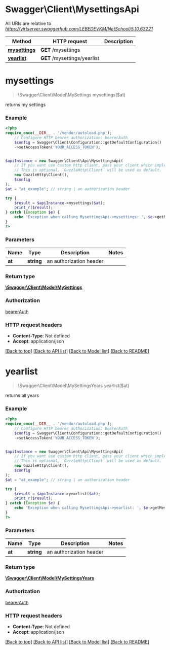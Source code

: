 # Swagger\Client\MysettingsApi

All URIs are relative to *https://virtserver.swaggerhub.com/LEBEDEVKM/NetSchool/5.10.63221*

Method | HTTP request | Description
------------- | ------------- | -------------
[**mysettings**](MysettingsApi.md#mysettings) | **GET** /mysettings | 
[**yearlist**](MysettingsApi.md#yearlist) | **GET** /mysettings/yearlist | 

# **mysettings**
> \Swagger\Client\Model\MySettings mysettings($at)



returns my settings

### Example
```php
<?php
require_once(__DIR__ . '/vendor/autoload.php');
    // Configure HTTP bearer authorization: bearerAuth
    $config = Swagger\Client\Configuration::getDefaultConfiguration()
    ->setAccessToken('YOUR_ACCESS_TOKEN');


$apiInstance = new Swagger\Client\Api\MysettingsApi(
    // If you want use custom http client, pass your client which implements `GuzzleHttp\ClientInterface`.
    // This is optional, `GuzzleHttp\Client` will be used as default.
    new GuzzleHttp\Client(),
    $config
);
$at = "at_example"; // string | an authorization header

try {
    $result = $apiInstance->mysettings($at);
    print_r($result);
} catch (Exception $e) {
    echo 'Exception when calling MysettingsApi->mysettings: ', $e->getMessage(), PHP_EOL;
}
?>
```

### Parameters

Name | Type | Description  | Notes
------------- | ------------- | ------------- | -------------
 **at** | **string**| an authorization header |

### Return type

[**\Swagger\Client\Model\MySettings**](../Model/MySettings.md)

### Authorization

[bearerAuth](../../README.md#bearerAuth)

### HTTP request headers

 - **Content-Type**: Not defined
 - **Accept**: application/json

[[Back to top]](#) [[Back to API list]](../../README.md#documentation-for-api-endpoints) [[Back to Model list]](../../README.md#documentation-for-models) [[Back to README]](../../README.md)

# **yearlist**
> \Swagger\Client\Model\MySettingsYears yearlist($at)



returns all years

### Example
```php
<?php
require_once(__DIR__ . '/vendor/autoload.php');
    // Configure HTTP bearer authorization: bearerAuth
    $config = Swagger\Client\Configuration::getDefaultConfiguration()
    ->setAccessToken('YOUR_ACCESS_TOKEN');


$apiInstance = new Swagger\Client\Api\MysettingsApi(
    // If you want use custom http client, pass your client which implements `GuzzleHttp\ClientInterface`.
    // This is optional, `GuzzleHttp\Client` will be used as default.
    new GuzzleHttp\Client(),
    $config
);
$at = "at_example"; // string | an authorization header

try {
    $result = $apiInstance->yearlist($at);
    print_r($result);
} catch (Exception $e) {
    echo 'Exception when calling MysettingsApi->yearlist: ', $e->getMessage(), PHP_EOL;
}
?>
```

### Parameters

Name | Type | Description  | Notes
------------- | ------------- | ------------- | -------------
 **at** | **string**| an authorization header |

### Return type

[**\Swagger\Client\Model\MySettingsYears**](../Model/MySettingsYears.md)

### Authorization

[bearerAuth](../../README.md#bearerAuth)

### HTTP request headers

 - **Content-Type**: Not defined
 - **Accept**: application/json

[[Back to top]](#) [[Back to API list]](../../README.md#documentation-for-api-endpoints) [[Back to Model list]](../../README.md#documentation-for-models) [[Back to README]](../../README.md)


